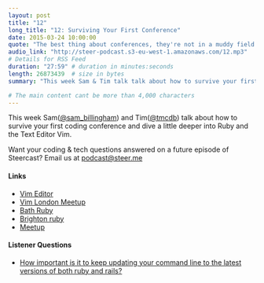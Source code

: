 ```yaml
---
layout: post
title: "12"
long_title: "12: Surviving Your First Conference"
date: 2015-03-24 10:00:00
quote: "The best thing about conferences, they're not in a muddy field."
audio_link: "http://steer-podcast.s3-eu-west-1.amazonaws.com/12.mp3"
# Details for RSS Feed
duration: "27:59" # duration in minutes:seconds
length: 26873439  # size in bytes
summary: "This week Sam & Tim talk talk about how to survive your first coding conference and dive a little deeper into Ruby and the Text Editor Vim." # Short description of the episode

# The main content cant be more than 4,000 characters
---
```


This week Sam([@sam_billingham](https://twitter.com/sam_billingham)) and Tim([@tmcdb](https://twitter.com/tmcdb)) talk about how to survive your first coding conference and dive a little deeper into Ruby and the Text Editor Vim.

Want your coding & tech questions answered on a future episode of Steercast? Email us at [podcast@steer.me](mailto:podcast@steer.me)

#### Links
- [Vim Editor](http://www.vim.org/)
- [Vim London Meetup](http://www.meetup.com/vim-london/)
- [Bath Ruby](http://2015.bathruby.org/)
- [Brighton ruby](http://brightonruby.com/)
- [Meetup](http://www.meetup.com/)

#### Listener Questions
- [How important is it to keep updating your command line to the latest versions of both ruby and rails?](#t=22:50)

